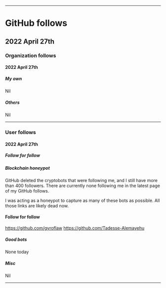 
***

# GitHub follows

## 2022 April 27th

### Organization follows

#### 2022 April 27th

##### My own

Nil

##### Others

Nil

***

### User follows

#### 2022 April 27th

##### Follow for follow

##### Blockchain honeypot

GitHub deleted the cryptobots that were following me, and I still have more than 400 followers. There are currently none following me in the latest page of my GitHub follows.

I was acting as a honeypot to capture as many of these bots as possible. All those links are likely dead now.

#### Follow for follow

https://github.com/gyroflaw
https://github.com/Tadesse-Alemayehu

##### Good bots

None today

##### Misc

Nil

***

<!-- TODO: Todays entries

#### Follow for follow

https://github.com/gyroflaw
https://github.com/Tadesse-Alemayehu

END: TODO !-->

